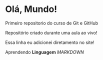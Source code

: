 # Olá, Mundo!
 Primeiro repositorio do curso de Git e GitHub

Repositório criado durante uma aula ao vivo!

Essa linha eu adicionei diretamento no site!

Aprendendo **Linguagem** *MARKDOWN*

